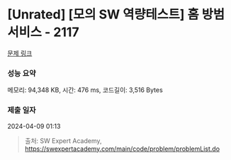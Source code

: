 # [Unrated] [모의 SW 역량테스트] 홈 방범 서비스 - 2117 

[문제 링크](https://swexpertacademy.com/main/code/problem/problemDetail.do?contestProbId=AV5V61LqAf8DFAWu) 

### 성능 요약

메모리: 94,348 KB, 시간: 476 ms, 코드길이: 3,516 Bytes

### 제출 일자

2024-04-09 01:13



> 출처: SW Expert Academy, https://swexpertacademy.com/main/code/problem/problemList.do